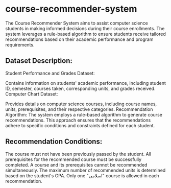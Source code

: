 # course-recommender-system
The Course Recommender System aims to assist computer science students in making informed decisions during their course enrollments. The system leverages a rule-based algorithm to ensure students receive tailored recommendations based on their academic performance and program requirements.

## Dataset Description:

Student Performance and Grades Dataset:

Contains information on students' academic performance, including student ID, semester, courses taken, corresponding units, and grades received.
Computer Chart Dataset:

Provides details on computer science courses, including course names, units, prerequisites, and their respective categories.
Recommendation Algorithm:
The system employs a rule-based algorithm to generate course recommendations. This approach ensures that the recommendations adhere to specific conditions and constraints defined for each student.

## Recommendation Conditions:

The course must not have been previously passed by the student.
All prerequisites for the recommended course must be successfully completed.
A course and its prerequisites cannot be recommended simultaneously.
The maximum number of recommended units is determined based on the student's GPA.
Only one "اسلامی" course is allowed in each recommendation.
